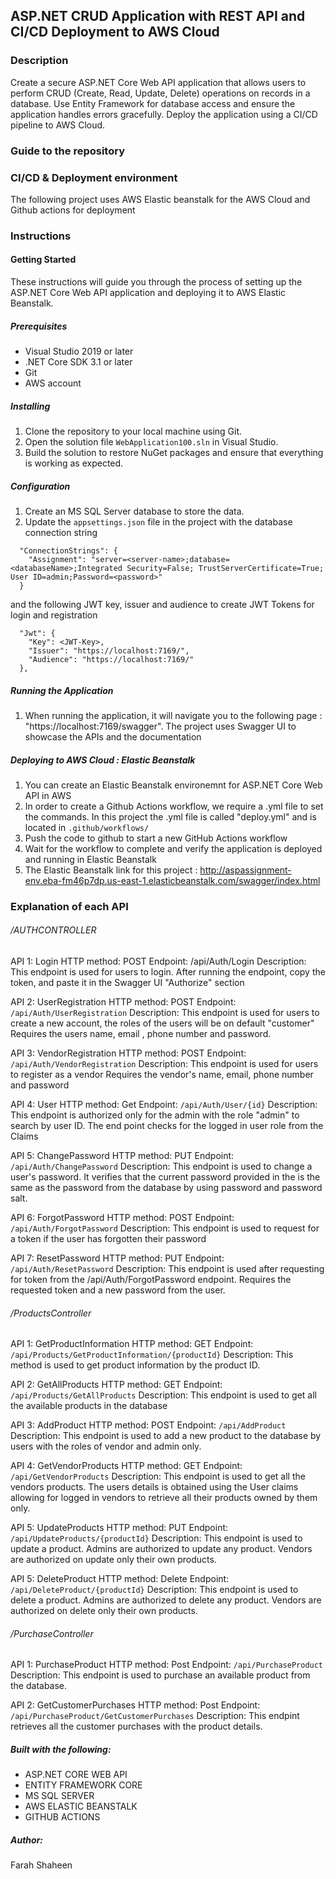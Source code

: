 ## ASP.NET CRUD Application with REST API and CI/CD Deployment to AWS Cloud

### Description

Create a secure ASP.NET Core Web API application that allows users to perform CRUD (Create, Read, Update, Delete) operations on records in a database. Use Entity Framework for database access and ensure the application handles errors gracefully. Deploy the application using a CI/CD pipeline to AWS Cloud.

### Guide to the repository 

### CI/CD & Deployment environment
The following project uses AWS Elastic beanstalk for the AWS Cloud and Github actions for deployment
### Instructions

#### Getting Started

These instructions will guide you through the process of setting up the ASP.NET Core Web API application and deploying it to AWS Elastic Beanstalk.

##### Prerequisites

- Visual Studio 2019 or later
- .NET Core SDK 3.1 or later
- Git
- AWS account

##### Installing

1. Clone the repository to your local machine using Git.
2. Open the solution file `WebApplication100.sln` in Visual Studio.
3. Build the solution to restore NuGet packages and ensure that everything is working as expected.

##### Configuration

1. Create an MS SQL Server database to store the data.
2. Update the `appsettings.json` file in the  project with the database connection string 
```
  "ConnectionStrings": {
    "Assignment": "server=<server-name>;database=<databaseName>;Integrated Security=False; TrustServerCertificate=True; User ID=admin;Password=<password>"
  }
```
and the following JWT key, issuer and audience to create JWT Tokens for login and registration 

```
  "Jwt": {
    "Key": <JWT-Key>,
    "Issuer": "https://localhost:7169/",
    "Audience": "https://localhost:7169/"
  },
```
##### Running the Application 
1. When running the application, it will navigate you to the following page : "https://localhost:7169/swagger". The project uses Swagger UI to showcase the APIs and the documentation 

##### Deploying to AWS Cloud :  Elastic Beanstalk
1. You can create an Elastic Beanstalk environemnt for ASP.NET Core Web API in AWS 
2. In order to create a Github Actions workflow, we require a .yml file to set the commands.  In this project the .yml file is called "deploy.yml" and is located in  `.github/workflows/` 
3. Push the code to github to start a new GitHub Actions workflow 
4. Wait for the workflow to complete and verify the application is deployed  and running in Elastic Beanstalk 
5. The Elastic Beanstalk link for this project : http://aspassignment-env.eba-fm46p7dp.us-east-1.elasticbeanstalk.com/swagger/index.html


### Explanation of each API 
###### /AUTHCONTROLLER
API 1: Login
HTTP method: POST
Endpoint: /api/Auth/Login
Description: This endpoint is used for users to login. 
After running the endpoint, copy the token, and paste it in the Swagger UI "Authorize" section

API 2: UserRegistration
HTTP method: POST
Endpoint: `/api/Auth/UserRegistration`
Description: This endpoint is used for users to create a new account, the roles of the users will be on default "customer"
Requires the users name, email , phone number and password.

API 3: VendorRegistration
HTTP method: POST
Endpoint: `/api/Auth/VendorRegistration`
Description: This endpoint is used for users to register as a vendor
Requires the vendor's name, email, phone number and password

API 4: User
HTTP method: Get
Endpoint: `/api/Auth/User/{id}`
Description: This endpoint is authorized only for the admin with the role "admin" to search by user ID.
The end point checks for the logged in user role from the Claims

API 5: ChangePassword
HTTP method: PUT
Endpoint: `/api/Auth/ChangePassword`
Description: This endpoint is used to change a user's password. 
It verifies that the current password provided in the is the same as the password from the database by using password and password salt.

API 6: ForgotPassword
HTTP method: POST
Endpoint: `/api/Auth/ForgotPassword`
Description: This endpoint is used to request for a token if the user has forgotten their password

API 7: ResetPassword
HTTP method: PUT
Endpoint: `/api/Auth/ResetPassword`
Description: This endpoint is used after requesting for token from the /api/Auth/ForgotPassword endpoint. 
Requires the requested token and a new password from the user.


###### /ProductsController
API 1: GetProductInformation
HTTP method: GET
Endpoint: `/api/Products/GetProductInformation/{productId}`
Description: This method is used to get product information by the product ID.

API 2: GetAllProducts
HTTP method: GET
Endpoint: `/api/Products/GetAllProducts`
Description: This endpoint is used to get all the available products in the database

API 3: AddProduct
HTTP method: POST
Endpoint: `/api/AddProduct`
Description: This endpoint is used to add a new product to the database by users with the roles of vendor and admin only.

API 4: GetVendorProducts
HTTP method: GET
Endpoint: `/api/GetVendorProducts`
Description: This endpoint is used to get all the vendors products. 
The users details is obtained using the User claims allowing for logged in vendors to retrieve all their products owned by them only.

API 5: UpdateProducts
HTTP method: PUT
Endpoint: `/api/UpdateProducts/{productId}`
Description: This endpoint is used to update a product. 
Admins are authorized to update any product. 
Vendors are authorized on update only their own products. 

API 5: DeleteProduct
HTTP method: Delete
Endpoint: `/api/DeleteProduct/{productId}`
Description: This endpoint is used to delete a product. 
Admins are authorized to delete any product. 
Vendors are authorized on delete only their own products. 

###### /PurchaseController
API 1: PurchaseProduct
HTTP method: Post
Endpoint: `/api/PurchaseProduct`
Description: This endpoint is used to purchase an available product from the database. 


API 2: GetCustomerPurchases
HTTP method: Post
Endpoint: `/api/PurchaseProduct/GetCustomerPurchases`
Description: This endpint retrieves all the customer purchases with the product details.


##### Built with the following: 
- ASP.NET CORE WEB API 
- ENTITY FRAMEWORK CORE 
- MS SQL SERVER 
- AWS ELASTIC BEANSTALK 
- GITHUB ACTIONS 

##### Author: 
Farah Shaheen



  
